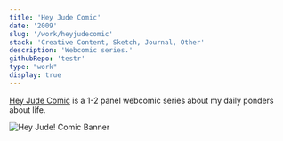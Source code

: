 ```yaml
---
title: 'Hey Jude Comic'
date: '2009'
slug: '/work/heyjudecomic'
stack: 'Creative Content, Sketch, Journal, Other'
description: 'Webcomic series.'
githubRepo: 'testr'
type: "work"  
display: true
---
```



[Hey Jude Comic](https://www.heyjudecomic.com) is a 1-2 panel webcomic series about my daily ponders about life. 


![Hey Jude! Comic Banner](https://64.media.tumblr.com/1467c28ec4c4f411ea5db668e5275e65/26039d898306248c-9e/s640x960/d2ea873afbb4f2344134e7bb1f462432df0bbec9.pnj)
<br/>